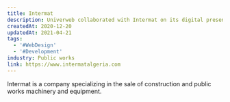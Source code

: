 ```yaml
---
title: Intermat
description: Univerweb collaborated with Intermat on its digital presence. We created the website.
createdAt: 2020-12-20
updatedAt: 2021-04-21
tags:
  - '#WebDesign'
  - '#Development'
industry: Public works
link: https://www.intermatalgeria.com
---
```


Intermat is a company specializing in the sale of construction and public works machinery and equipment.
